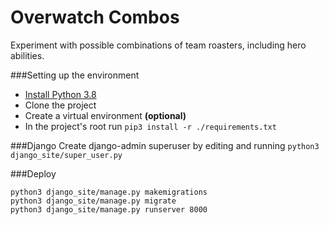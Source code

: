 # Overwatch Combos
Experiment with possible combinations of team roasters, including hero abilities.

###Setting up the environment
* [Install Python 3.8](https://www.python.org/downloads/)
* Clone the project
* Create a virtual environment **(optional)**
* In the project's root run ```pip3 install -r ./requirements.txt```

###Django
Create django-admin superuser by editing and running ```python3 django_site/super_user.py```

###Deploy
```
python3 django_site/manage.py makemigrations
python3 django_site/manage.py migrate
python3 django_site/manage.py runserver 8000
```
